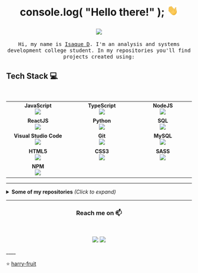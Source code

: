 # <p align="center"> console.log( "Hello there!" ); <img src="https://raw.githubusercontent.com/parth-27/parth-27/master/Hi.gif" width="30px"></p>

<p align="center"><img width=50% src="https://wompampsupport.azureedge.net/fetchimage?siteId=7575&v=2&jpgQuality=100&width=700&url=https%3A%2F%2Fi.kym-cdn.com%2Fentries%2Ficons%2Ffacebook%2F000%2F021%2F807%2Fig9OoyenpxqdCQyABmOQBZDI0duHk2QZZmWg2Hxd4ro.jpg"></p>

<p align="center"><samp>Hi, my name is <a href="https://github.com/harry-fruit" target="_blank">Isaque D</a>. I'm an analysis and systems development college student. In my repositories you'll find projects created using:</samp></p>

## Tech Stack :computer:

<br>
<table>
<tbody>
 <tr>
<td align="center" width="500px">
<span><b><center>JavaScript</center></b></span> 
<img height=65px src="https://img.icons8.com/color/2x/javascript.png"> 
</td>

<td align="center" width="500px">
<span><b><center>TypeScript</center></b></span> 
<img height="65px" src="https://img.icons8.com/color/48/000000/typescript.png">
</td>

<td align="center" width="500px">
<span><b><center>NodeJS</center></b></span> 
<img height=65px src="https://img.icons8.com/color/2x/nodejs.png"> 
</td>
</tr>

<tr>
<td align="center">
<span><b><center>ReactJS</center></b></span> 
<img height=65px src="https://img.icons8.com/ultraviolet/2x/react.png"> 
</td>

<td align="center">
<span><b><center>Python</center></b></span> 
<img height=65px src="https://img.icons8.com/color/2x/python.png"> 
</td>
  
<td align="center">
<span><b><center>SQL</center></b></span> 
<img height=65px src="https://img.icons8.com/ios-filled/2x/sql.png"> 
</td>
</tr>

<tr>
<td align="center">
<span><b><center>Visual Studio Code</center></b></span> 
<img height=65px src="https://img.icons8.com/color/48/000000/visual-studio-code-2019.png"> 
</td>

<td align="center">
<span><b><center>Git</center></b></span> 
<img height=65px src="https://img.icons8.com/ios-glyphs/2x/github-2.png"> 
</td>

<td align="center">
<span><b><center>MySQL</center></b></span> 
<img height=65px src="https://img.icons8.com/fluent/48/000000/mysql-logo.png"> 
</td>
</tr>

<tr>
<td align="center">
<span><b><center>HTML5</center></b></span> 
<img height="65px" src="https://img.icons8.com/color/2x/html-5.png">
</td>

<td align="center" >
<span><b><center>CSS3</center></b></span> 
<img height=65px src="https://img.icons8.com/color/64/000000/css3.png"> 
</td>

<td align="center">
<span><b><center>SASS</center></b></span> 
<img height=65px src="https://img.icons8.com/color/96/000000/sass.png"> 
</td>
</tr>
  
<tr>
<td align="center">
<span><b><center>NPM</center></b></span> 
<img height=65px src="https://img.icons8.com/color/96/000000/npm.png"> 
</td>
</tr>
    

</tbody>
</table>

____

<details>
  
<summary>
  <b>Some of my repositories</b> <i>(Click to expand)</i>
</summary>

### Web Applications
<ul>
  <li><a href="https://github.com/harry-fruit/Gym">SPA - Gym</a></li>
  <li><a href="https://github.com/harry-fruit/Real-estate">SPA - Real State</a></li>
  <li><a href="https://github.com/harry-fruit/Cozinha-Bras-Cubas">Brás Cubas's Kitchen</a></li>
</ul>
  
  ### Desktop Applications
  <ul>
    <li><a href="https://github.com/harry-fruit/Conversor-de-bases">Base Converter</a></li>
  </ul>

</details>

____

<h3 align="center">Reach me on 📫</h3>
<br>
<p align="center">
<a href="https://www.linkedin.com/in/isaque-d-moreira-578697191/"><img src="https://img.shields.io/badge/linkedin-%230077B5.svg?&style=for-the-badge&logo=linkedin&logoColor=white"/></a>
<a href="https://www.instagram.com/isaq.js/"><img src="https://img.shields.io/badge/instagram-%23E4405F.svg?&style=for-the-badge&logo=instagram&logoColor=white"/></a>
</p>
____
<p align="center">

⭐️ [harry-fruit](https://github.com/harry-fruit)
 
</p>


